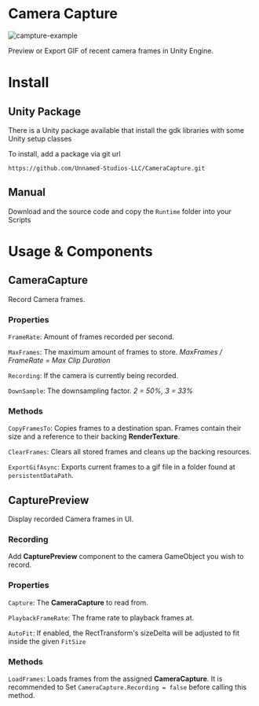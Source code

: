 # Camera Capture

![campture-example](.repo/example.gif)

Preview or Export GIF of recent camera frames in Unity Engine. 

# Install

## Unity Package

There is a Unity package available that install the gdk libraries with some Unity setup classes

To install, add a package via git url
```
https://github.com/Unnamed-Studios-LLC/CameraCapture.git
```

## Manual

Download and the source code and copy the `Runtime` folder into your Scripts

# Usage & Components

## CameraCapture
Record Camera frames.

### Properties
`FrameRate`: Amount of frames recorded per second.

`MaxFrames`: The maximum amount of frames to store. *MaxFrames / FrameRate = Max Clip Duration*

`Recording`: If the camera is currently being recorded.

`DownSample`: The downsampling factor. *2 = 50%, 3 = 33%*

### Methods
`CopyFramesTo`: Copies frames to a destination span. Frames contain their size and a reference to their backing **RenderTexture**.

`ClearFrames`: Clears all stored frames and cleans up the backing resources.


`ExportGifAsync`: Exports current frames to a gif file in a folder found at `persistentDataPath`.

## CapturePreview
Display recorded Camera frames in UI.

### Recording
Add **CapturePreview** component to the camera GameObject you wish to record.

### Properties
`Capture`: The **CameraCapture** to read from.

`PlaybackFrameRate`: The frame rate to playback frames at.

`AutoFit`: If enabled, the RectTransform's sizeDelta will be adjusted to fit inside the given `FitSize`

### Methods
`LoadFrames`: Loads frames from the assigned **CameraCapture**. It is recommended to Set `CameraCapture.Recording = false` before calling this method.